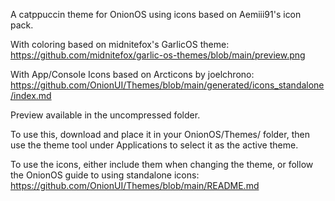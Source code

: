 A catppuccin theme for OnionOS using icons based on Aemiii91's icon pack. 

With coloring based on midnitefox's GarlicOS theme: https://github.com/midnitefox/garlic-os-themes/blob/main/preview.png

With App/Console Icons based on Arcticons by joelchrono: https://github.com/OnionUI/Themes/blob/main/generated/icons_standalone/index.md


Preview available in the uncompressed folder.


To use this, download and place it in your OnionOS/Themes/ folder, then use the theme tool under Applications to select it as the active theme. 

To use the icons, either include them when changing the theme, or follow the OnionOS guide to using standalone icons: https://github.com/OnionUI/Themes/blob/main/README.md
